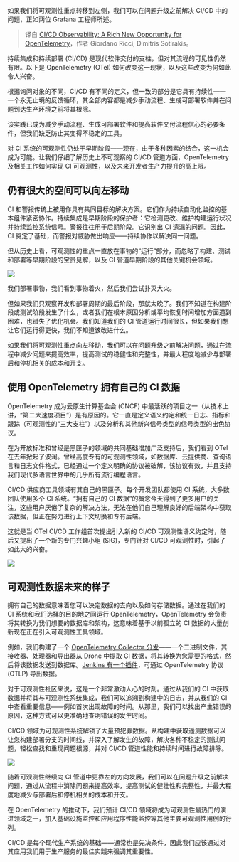 
<!--
title: CI/CD可观测性：OpenTelemetry的全新机遇
cover: https://cdn.thenewstack.io/media/2024/04/203ec45b-animals-3337027_1280.jpg
-->

如果我们将可观测性重点转移到左侧，我们可以在问题升级之前解决 CI/CD 中的问题，正如两位 Grafana 工程师所述。

> 译自 [CI/CD Observability: A Rich New Opportunity for OpenTelemetry](https://thenewstack.io/ci-cd-observability-a-rich-new-opportunity-for-opentelemetry/)，作者 Giordano Ricci; Dimitris Sotirakis。

持续集成和持续部署 (CI/CD) 是现代软件交付的支柱，但对其流程的可见性仍然有限。以下是 OpenTelemetry (OTel) 如何改变这一现状，以及这些改变为何如此令人兴奋。

根据询问对象的不同，CI/CD 有不同的定义，但一致的部分是它具有持续性——一个永无止境的反馈循环，其全部内容都是减少手动流程、生成可部署软件并在问题到达生产环境之前将其根除。

该实践已成为减少手动流程、生成可部署软件和提高软件交付流程信心的必要条件，但我们缺乏防止其变得不稳定的工具。

对 CI 系统的可观测性仍处于早期阶段——现在，由于多种因素的结合，这一机会成为可能。让我们仔细了解历史上不可观察的 CI/CD 管道方面，OpenTelemetry 及相关工作如何实现 CI 可观测性，以及未来开发者生产力提升的高上限。

## 仍有很大的空间可以向左移动

CI 和警报传统上被用作具有共同目标的解决方案。它们作为持续自动化监控的基本组件紧密协作。持续集成是早期阶段的保护者：它检测更改、维护构建运行状况并持续监控系统信号。警报往往用于后期阶段。它识别出 CI 遗漏的问题。因此，CI 奠定了基础，而警报对威胁做出响应——持续协作以解决同一问题。

但从历史上看，可观测性的重点一直放在事物的“运行”部分，而忽略了构建、测试和部署等早期阶段的宝贵见解，以及 CI 管道早期阶段的其他关键机会领域。

![](https://cdn.thenewstack.io/media/2024/04/3ba45e77-obssofar.png)

我们部署事物，我们看到事物着火，然后我们尝试扑灭大火。

但如果我们只观察开发和部署周期的最后阶段，那就太晚了。我们不知道在构建阶段或测试阶段发生了什么，或者我们在根本原因分析或平均恢复时间增加方面遇到困难，也错失了优化机会。我们知道我们的 CI 管道运行时间很长，但如果我们想让它们运行得更快，我们不知道该改进什么。

如果我们将可观测性重点向左移动，我们可以在问题升级之前解决问题，通过在流程中减少问题来提高效率，提高测试的稳健性和完整性，并最大程度地减少与部署后和停机相关的成本和开支。

## 使用 OpenTelemetry 拥有自己的 CI 数据

OpenTelemetry 成为云原生计算基金会 (CNCF) 中最活跃的项目之一（从技术上讲，“第二大速度项目”）是有原因的。它一直是定义语义约定和统一日志、指标和跟踪（可观测性的“三大支柱”）以及分析和其他新兴信号类型的信号类型的出色协议。

在为开放标准和曾经是黑匣子的领域的共同基础增加广泛支持后，我们看到 OTel 在去年掀起了波澜。曾经高度专有的可观测性领域，如数据库、云提供商、查询语言和日志文件格式，已经通过一个定义明确的协议被破解，该协议有效，并且支持我们现代多语言世界中的几乎所有流行编程语言。

CI/CD 供应商工具领域有其自己的黑匣子。每个开发团队都使用 CI 系统，大多数团队使用多个 CI 系统。“拥有自己的 CI 数据”的概念今天得到了更多用户的关注，这些用户厌倦了复杂的解决方法，无法在他们自己理解良好的后端架构中获取该数据，但正在努力进行上下文切换和专有后端。

这就是当 OTel CI/CD 工作组首次提出引入新的 CI/CD 可观测性语义约定时，随后又提出了一个新的专门兴趣小组 (SIG)，专门针对 CI/CD 可观测性时，引起了如此大的兴奋。

![](https://cdn.thenewstack.io/media/2024/04/28a4b263-semanticobs.png)

## 可观测性数据未来的样子

拥有自己的数据意味着您可以决定数据的去向以及如何存储数据。通过在我们的 CI 系统和我们选择的目的地之间运行 OpenTelemetry，OpenTelemetry 会负责将其转换为我们想要的数据库和架构，这意味着基于以前孤立的 CI 数据的大量创新现在正在引入可观测性工具领域。

例如，我们构建了一个 [OpenTelemetry Collector 分发](https://github.com/grafana/grafana-ci-otel-collector)——一个二进制文件，其接收器、处理器和导出器从 Drone 中提取 CI 数据，将其转换为您需要的格式，然后将该数据发送到数据库。[Jenkins 有一个插件](https://plugins.jenkins.io/opentelemetry/)，可通过 OpenTelemetry 协议 (OTLP) 导出数据。

对于可观测性社区来说，这是一个非常激动人心的时刻。通过从我们的 CI 中获取数据并将其与可观测性系统集成，我们可以追溯到构建中的日志，并从我们的 CI 中查看重要信息——例如首次出现故障的时间。从那里，我们可以找出产生错误的原因，这种方式可以更准确地查明错误的发生时间。

CI/CD 领域为可观测性系统解锁了大量预犯罪数据。从构建中获取遥测数据可以让您构建部署分支的时间线，并深入了解发生的故障，解决各种不稳定的测试问题，轻松查找和重现问题根源，并对 CI/CD 管道性能和持续时间进行故障排除。

![](https://cdn.thenewstack.io/media/2024/04/5087e7c1-wahtitunlocks.png)

随着可观测性继续向 CI 管道中更靠左的方向发展，我们可以在问题升级之前解决问题，通过从流程中消除问题来提高效率，提高测试的健壮性和完整性，并最大程度地减少与部署后和停机相关的成本和开支。

在 OpenTelemetry 的推动下，我们预计 CI/CD 领域将成为可观测性最热门的演进领域之一，加入基础设施监控和应用程序性能监控等其他主要可观测性用例的行列。

CI/CD 是每个现代生产系统的基础——通常也是先决条件，因此我们应该通过对其应用我们用于生产服务的最佳实践来强调其重要性。
